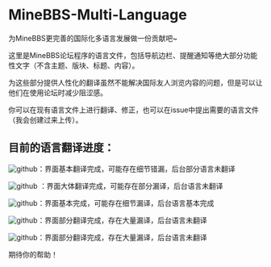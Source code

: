 # MineBBS-Multi-Language
为MineBBS更完善的国际化多语言发展做一份贡献吧~

这里是MineBBS论坛程序的语言文件，包括导航边栏、提醒通知等绝大部分功能性文字（不含主题、版块、标题、内容）。

为这些部分提供人性化的翻译虽然不能解决国际友人浏览内容的问题，但是可以让他们在使用论坛时减少阻涩感。

你可以在现有语言文件上进行翻译、修正，也可以在issue中提出需要的语言文件（我会创建过来上传）。


## 目前的语言翻译进度：

![github](https://img.shields.io/badge/简体中文-91%25-red)：界面基本翻译完成，可能存在细节错漏，后台部分语言未翻译

![github](https://img.shields.io/badge/繁體中文-68%25-green) ：界面大体翻译完成，可能存在部分漏译，后台语言未翻译

![github](https://img.shields.io/badge/English-97%25-blue)：界面基本完成，可能存在细节漏译，后台语言基本完成

![github](https://img.shields.io/badge/العربية-33%25-yellow)：界面部分翻译完成，存在大量漏译，后台语言未翻译 

![github](https://img.shields.io/badge/Русский-27%25-white)：界面部分翻译完成，存在大量漏译，后台语言未翻译

期待你的帮助！
